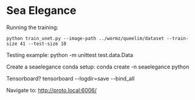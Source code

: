 # Sea Elegance

Running the training:

    python train_unet.py --image-path ../wormz/queelim/dataset --train-size 41 --test-size 10

Testing example: 
    python -m unittest test.data.Data

Create a seaelegance conda setup:
    conda create -n seaelegance python

Tensorboard?
    tensorboard --logdir=save --bind_all

Navigate to:
    http://proto.local:6006/

